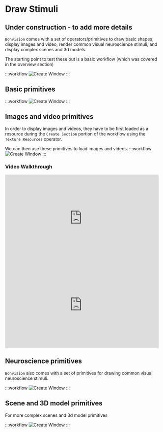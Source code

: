 # Draw Stimuli
## Under construction - to add more details
`Bonvision` comes with a set of operators/primitives to draw basic shapes, display images and video, render common visual neuroscience stimuli, and display complex scenes and 3d models.

The starting point to test these out is a basic workflow (which was covered in the overview section)

:::workflow
![Create Window](../workflows/overview-draw-circle.bonsai)
:::

## Basic primitives

:::workflow
![Create Window](../workflows/basic-primitives.bonsai)
:::


## Images and video primitives
In order to display images and videos, they have to be first loaded as a resource during the `Create Section` portion of the workflow using the `Texture Resources` operator.

We can then use these primitives to load images and videos.
:::workflow
![Create Window](../workflows/image-video-primitives.bonsai)
:::


### Video Walkthrough
<iframe width="500" height="282" src="https://www.youtube.com/embed/I3JuU_-PJuE" title="BonVision quick tips: How to display an image" frameborder="0" allow="accelerometer; autoplay; clipboard-write; encrypted-media; gyroscope; picture-in-picture; web-share" referrerpolicy="strict-origin-when-cross-origin" allowfullscreen></iframe>

<iframe width="500" height="282" src="https://www.youtube.com/embed/gYlgBgvSrmg" title="BonVision quick tips: Playing a movie" frameborder="0" allow="accelerometer; autoplay; clipboard-write; encrypted-media; gyroscope; picture-in-picture; web-share" referrerpolicy="strict-origin-when-cross-origin" allowfullscreen></iframe>


## Neuroscience primitives
`Bonvision` also comes with a set of primitives for drawing common visual neuroscience stimuli.

:::workflow
![Create Window](../workflows/neuroscience-primitives.bonsai)
:::


## Scene and 3D model primitives
For more complex scenes and 3d model primitives

:::workflow
![Create Window](../workflows/scene-model-primitives.bonsai)
:::

